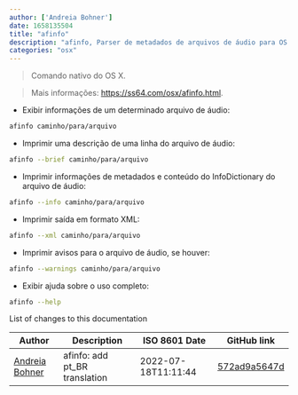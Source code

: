 ```yaml
---
author: ['Andreia Bohner']
date: 1658135504
title: "afinfo"
description: "afinfo, Parser de metadados de arquivos de áudio para OS X."
categories: "osx"
---
```

> Comando nativo do OS X.

> Mais informações: <https://ss64.com/osx/afinfo.html>.

- Exibir informações de um determinado arquivo de áudio:

```bash
afinfo caminho/para/arquivo
```

- Imprimir uma descrição de uma linha do arquivo de áudio:

```bash
afinfo --brief caminho/para/arquivo
```

- Imprimir informações de metadados e conteúdo do InfoDictionary do arquivo de áudio:

```bash
afinfo --info caminho/para/arquivo
```

- Imprimir saída em formato XML:

```bash
afinfo --xml caminho/para/arquivo
```

- Imprimir avisos para o arquivo de áudio, se houver:

```bash
afinfo --warnings caminho/para/arquivo
```

- Exibir ajuda sobre o uso completo:

```bash
afinfo --help
```
List of changes to this documentation


Author | Description | ISO 8601 Date | GitHub link
------|-----|-----|-----
[Andreia Bohner](mailto:andreiabohner@gmail.com) | afinfo: add pt_BR translation | 2022-07-18T11:11:44 | [572ad9a5647d](https://github.com/tldr-pages/tldr/commit/572ad9a5647d136d49c00879a83134bbd6910e38)


